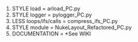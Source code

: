 01. STYLE load =    arload_PC.py
02. STYLE logger =  pylogger_PC.py
03. LESS loops/ifs/calls = compress_ifs_PC.py
04. STYLE module = NukeLayout_Refactored_PC.py
05. DOCUMENTATION = *See WIKI
